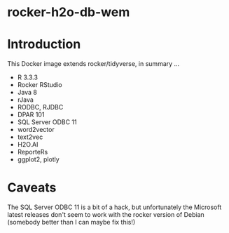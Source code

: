 # rocker-h2o-db-wem

# Introduction

This Docker image extends rocker/tidyverse, in summary ...

- R 3.3.3
- Rocker RStudio
- Java 8
- rJava
- RODBC, RJDBC         
- DPAR 101                  
- SQL Server ODBC 11 
- word2vector
- text2vec                    
- H2O.AI                      
- ReporteRs                 
- ggplot2, plotly

# Caveats

The SQL Server ODBC 11 is a bit of a hack, but unfortunately the Microsoft latest releases don't seem to work
with the rocker version of Debian (somebody better than I can maybe fix this!)
